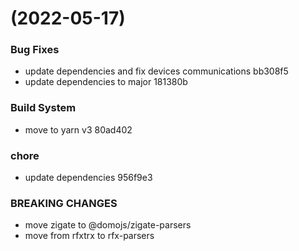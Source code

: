 #  (2022-05-17)


### Bug Fixes

* update dependencies and fix devices communications bb308f5
* update dependencies to major 181380b


### Build System

* move to yarn v3 80ad402


### chore

* update dependencies 956f9e3


### BREAKING CHANGES

* move zigate to @domojs/zigate-parsers
* move from rfxtrx to rfx-parsers



